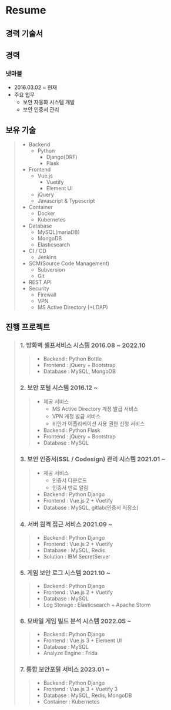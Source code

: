 # Resume
## 경력 기술서

## 경력
### 넷마블
  * 2016.03.02 ~ 현재
  * 주요 업무
    * 보안 자동화 시스템 개발
    * 보안 인증서 관리


## 보유 기술

> * Backend
>   * Python
>     * Django(DRF)
>     * Flask
> * Frontend
>   * Vue.js
>     * Vuetify
>     * Element UI
>   * jQuery
>   * Javascript & Typescript
> * Container
>   * Docker
>   * Kubernetes
> * Database
>   * MySQL(mariaDB)
>   * MongoDB
>   * Elasticsearch
> * CI / CD
>   * Jenkins
> * SCM(Source Code Management)
>   * Subversion
>   * Git
> * REST API
> * Security
>   * Firewall
>   * VPN
>   * MS Active Directory (+LDAP)


## 진행 프로젝트

> ### 1. 방화벽 셀프서비스 시스템 2016.08 ~ 2022.10
>>    * Backend : Python Bottle
>>    * Frontend : jQuery + Bootstrap
>>    * Database : MySQL, MongoDB
> 
> ### 2. 보안 포털 시스템 2016.12 ~
>>   * 제공 서비스
>>     * MS Active Directory 계정 발급 서비스
>>     * VPN 계정 발급 서비스
>>     * 비인가 어플리케이션 사용 권한 신청 서비스
>>   * Backend : Python Flask
>>   * Frontend : jQuery + Bootstrap
>>   * Database : MySQL
> 
> ### 3. 보안 인증서(SSL / Codesign) 관리 시스템 2021.01 ~
>>    * 제공 서비스
>>      * 인증서 다운로드
>>      * 인증서 만료 알람
>>    * Backend : Python Django
>>    * Frontend : Vue.js 2 + Vuetify
>>    * Database : MySQL, gitlab(인증서 저장소)
> 
> ### 4. 서버 원격 접근 서비스 2021.09 ~
>>    * Backend : Python Django
>>    * Frontend : Vue.js 2 + Vuetify
>>    * Database : MySQL, Redis
>>    * Solution : IBM SecretServer
> 
> ### 5. 게임 보안 로그 시스템 2021.10 ~
>>    * Backend : Python Django
>>    * Frontend : Vue.js 2 + Vuetify
>>    * Database : MySQL
>>    * Log Storage : Elasticsearch + Apache Storm
> 
> ### 6. 모바일 게임 빌드 분석 시스템 2022.05 ~
>>    * Backend : Python Django
>>    * Frontend : Vue.js 3 + Element UI
>>    * Database : MySQL
>>    * Analyze Engine : Frida
> 
> ### 7. 통합 보안포털 서비스 2023.01 ~
>> * Backend : Python Django
>> * Frontend : Vue.js 3 + Vuetify 3
>> * Database : MySQL, Redis, MongoDB
>> * Container : Kubernetes